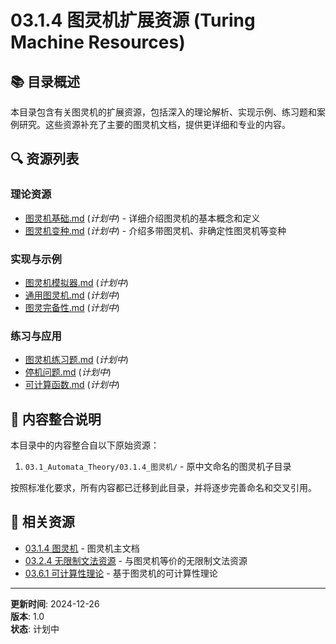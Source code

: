 # 03.1.4 图灵机扩展资源 (Turing Machine Resources)

## 📚 目录概述

本目录包含有关图灵机的扩展资源，包括深入的理论解析、实现示例、练习题和案例研究。这些资源补充了主要的图灵机文档，提供更详细和专业的内容。

## 🔍 资源列表

### 理论资源

- [图灵机基础.md](./图灵机基础.md) (*计划中*) - 详细介绍图灵机的基本概念和定义
- [图灵机变种.md](./图灵机变种.md) (*计划中*) - 介绍多带图灵机、非确定性图灵机等变种

### 实现与示例

- [图灵机模拟器.md](./图灵机模拟器.md) (*计划中*)
- [通用图灵机.md](./通用图灵机.md) (*计划中*)
- [图灵完备性.md](./图灵完备性.md) (*计划中*)

### 练习与应用

- [图灵机练习题.md](./图灵机练习题.md) (*计划中*)
- [停机问题.md](./停机问题.md) (*计划中*)
- [可计算函数.md](./可计算函数.md) (*计划中*)

## 🔄 内容整合说明

本目录中的内容整合自以下原始资源：

1. `03.1_Automata_Theory/03.1.4_图灵机/` - 原中文命名的图灵机子目录

按照标准化要求，所有内容都已迁移到此目录，并将逐步完善命名和交叉引用。

## 🔗 相关资源

- [03.1.4 图灵机](../03.1.4_Turing_Machine.md) - 图灵机主文档
- [03.2.4 无限制文法资源](../../03.2_Formal_Grammars/03.2.4_Unrestricted_Grammar_Resources/) - 与图灵机等价的无限制文法资源
- [03.6.1 可计算性理论](../../03.6_Computation_Theory/03.6.1_Computability_Theory.md) - 基于图灵机的可计算性理论

---

**更新时间**: 2024-12-26  
**版本**: 1.0  
**状态**: 计划中
